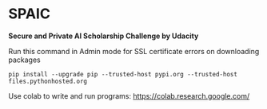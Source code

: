 # SPAIC
**Secure and Private AI Scholarship Challenge by Udacity**


Run this command in Admin mode for SSL certificate errors on downloading packages

    pip install --upgrade pip --trusted-host pypi.org --trusted-host files.pythonhosted.org
    
Use colab to write and run programs: https://colab.research.google.com/
